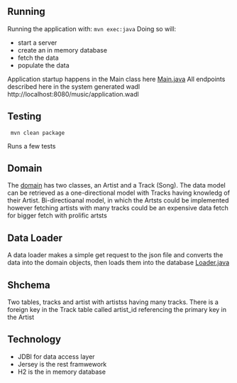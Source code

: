 
## Running
Running the application with: ```mvn exec:java```
Doing so will:
- start a server
- create an in memory database
- fetch the data
- populate the data

Application startup happens in the Main class here
[Main.java](src/main/java/com/wurrly/Main.java)
All endpoints described here in the system generated wadl
http://localhost:8080/music/application.wadl

## Testing
``` mvn clean package```

Runs a few tests

## Domain
The  [ domain](/src/main/java/com/wurrly/domain/) has two classes, an Artist and a Track (Song). The data model can be retrieved as a one-directional model with
Tracks having knowledg of their Artist. Bi-directioanal model, in which the Artsts could be implemented however fetching artists 
with many tracks could be an expensive data fetch for bigger fetch with prolific artsts

## Data Loader
A data loader makes a simple get request to the json file and converts the data into the domain objects, then loads them into the database
[Loader.java](src/main/java/com/wurrly/Loader.java)

## Shchema
Two tables, tracks and artist with artistss having many tracks. There is a foreign key in the Track table called artist_id referencing the 
primary key in the Artist

## Technology
- JDBI for data access layer
- Jersey is the rest framwework
- H2 is the in memory database
